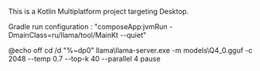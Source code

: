 This is a Kotlin Multiplatform project targeting Desktop.

Gradle run configuration : "composeApp:jvmRun -DmainClass=ru/llama/tool/MainKt --quiet"

@echo off
cd /d "%~dp0"
llama\llama-server.exe -m models\Q4_0.gguf -c 2048 --temp 0.7 --top-k 40 --parallel 4
pause
